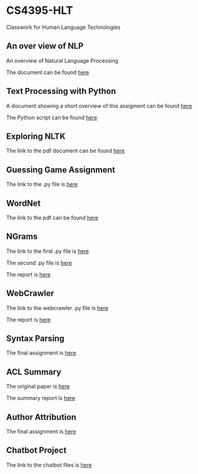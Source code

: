 # CS4395-HLT
Classwork for Human Language Technologies

## An over view of NLP

An overview of Natural Language Processing

The document can be found [here](Overview_of_NLP.pdf)

## Text Processing with Python

A document showing a short overview of this assigment can be found [here](Homework_Assignment_1_Overview.pdf)

The Python script can be found [here](HW1_ksm180006.py)

## Exploring NLTK

The link to the pdf document can be found [here](HW2-ksm180006.pdf)

## Guessing Game Assignment

The link to the .py file is [here](GuessingGameHW-ksm180006.py)

## WordNet

The link to the pdf can be found [here](WordNetHW-ksm180006.pdf)

## NGrams

The link to the  first .py file is [here](NgramsHW-ksm180006.py)

The second .py file is [here](NgramsHW2-ksm180006.py)

The report is [here](N-grams_Report_ksm180006.pdf)

## WebCrawler

The link to the webcrawler .py file is [here](WebCrawlerHW-ksm180006.py)

The report is [here](Web_Crawler_Report.pdf)

## Syntax Parsing

The final assignment is [here](SyntaxParsing-ksm180006.pdf)

## ACL Summary

The original paper is [here](ACL_SummaryHWPaper.pdf)

The summary report is [here](ACL_Paper_Summary.docx)

## Author Attribution

The final assignment is [here](AuthorAttributionHW.pdf)

## Chatbot Project

The link to the chatbot files is [here](https://github.com/KinseyMellon/CS4395-HLT/tree/main/Chatbot.md)

